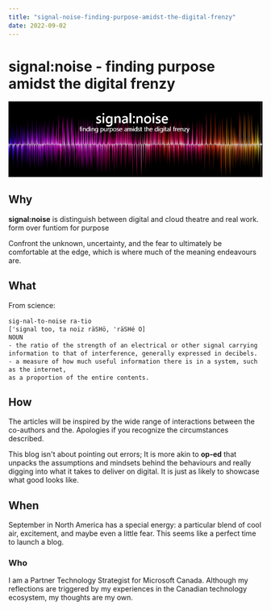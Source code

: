 ```yaml
---
title: "signal-noise-finding-purpose-amidst-the-digital-frenzy"
date: 2022-09-02
---
```


# signal:noise - finding purpose amidst the digital frenzy
![Signal to Noise](/Library/signaltonoise-title.png)

## Why

**signal:noise** is distinguish between digital and cloud theatre and real work.
form over funtiom
for purpose

Confront the unknown, uncertainty,  and the fear to ultimately be comfortable at the edge, which is where much of the meaning endeavours are.

## What

From science:

```
sig-nal-to-noise ra-tio 
['signal too, ta noiz räSHö, 'räSHé O] 
NOUN 
- the ratio of the strength of an electrical or other signal carrying information to that of interference, generally expressed in decibels. 
- a measure of how much useful information there is in a system, such as the internet, 
as a proportion of the entire contents. 
```

## How

The articles will be inspired by the wide range of interactions between the co-authors and the. Apologies if you recognize the circumstances described. 

This blog isn't about pointing out errors; It is more akin to **op-ed** that unpacks the assumptions and mindsets behind the behaviours and really digging into what it takes to deliver on digital. It is just as likely to showcase what good looks like.

## When

September in North America has a special energy: a particular blend of cool air, excitement, and maybe even a little fear. This seems like a perfect time to launch a blog.

### Who

I am a Partner Technology Strategist for Microsoft Canada. Although my reflections are triggered by my experiences in the Canadian technology ecosystem, my thoughts are my own.

